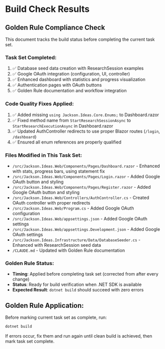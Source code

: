 # Build Check Results

## Golden Rule Compliance Check

This document tracks the build status before completing the current task set.

### Task Set Completed:
1. ✅ Database seed data creation with ResearchSession examples
2. ✅ Google OAuth integration (configuration, UI, controller)
3. ✅ Enhanced dashboard with statistics and progress visualization
4. ✅ Authentication pages with OAuth buttons
5. ✅ Golden Rule documentation and workflow integration

### Code Quality Fixes Applied:
1. ✅ Added missing `using Jackson.Ideas.Core.Enums;` to Dashboard.razor
2. ✅ Fixed method name from `StartResearchSessionAsync` to `StartResearchExecutionAsync` in Dashboard.razor
3. ✅ Updated AuthController redirects to use proper Blazor routes (`/login`, `/dashboard`)
4. ✅ Ensured all enum references are properly qualified

### Files Modified in This Task Set:
- `/src/Jackson.Ideas.Web/Components/Pages/Dashboard.razor` - Enhanced with stats, progress bars, using statement fix
- `/src/Jackson.Ideas.Web/Components/Pages/Login.razor` - Added Google OAuth button and styling
- `/src/Jackson.Ideas.Web/Components/Pages/Register.razor` - Added Google OAuth button and styling
- `/src/Jackson.Ideas.Web/Controllers/AuthController.cs` - Created OAuth controller with proper redirects
- `/src/Jackson.Ideas.Web/Program.cs` - Added Google OAuth configuration
- `/src/Jackson.Ideas.Web/appsettings.json` - Added Google OAuth settings
- `/src/Jackson.Ideas.Web/appsettings.Development.json` - Added Google OAuth settings
- `/src/Jackson.Ideas.Infrastructure/Data/DatabaseSeeder.cs` - Enhanced with ResearchSession seed data
- `/CLAUDE.md` - Updated with Golden Rule documentation

### Golden Rule Status:
- **Timing**: Applied before completing task set (corrected from after every change)
- **Status**: Ready for build verification when .NET SDK is available
- **Expected Result**: `dotnet build` should succeed with zero errors

## Golden Rule Application:
Before marking current task set as complete, run:
```bash
dotnet build
```

If errors occur, fix them and run again until clean build is achieved, then mark task set complete.